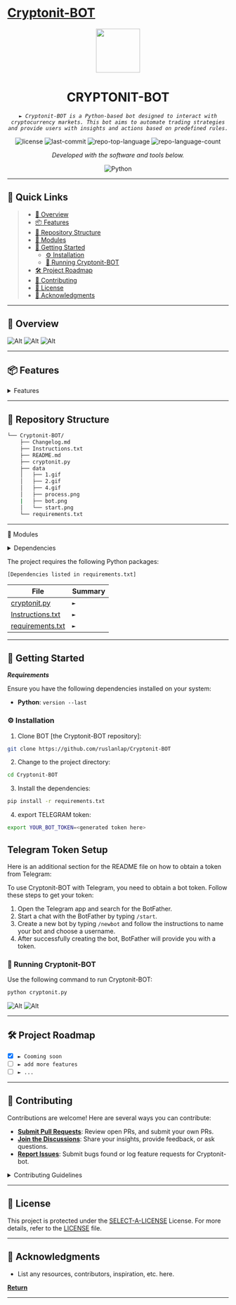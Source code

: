 # [Cryptonit-BOT](Cryptonit-BOT)


<p align="center">
  <img src="/data/bot.png" width="100" />
</p>
<p align="center">
    <h1 align="center">CRYPTONIT-BOT</h1>
</p>
<p align="center">
    <em><code>► Cryptonit-BOT is a Python-based bot designed to interact with cryptocurrency markets. This bot aims to automate trading strategies and provide users with insights and actions based on predefined rules.</code></em>
</p>
<p align="center">
	<img src="https://img.shields.io/github/license/ruslanlap/Cryptonit-BOT?style=flat&color=0080ff" alt="license">
	<img src="https://img.shields.io/github/last-commit/ruslanlap/Cryptonit-BOT?style=flat&logo=git&logoColor=white&color=0080ff" alt="last-commit">
	<img src="https://img.shields.io/github/languages/top/ruslanlap/Cryptonit-BOT?style=flat&color=0080ff" alt="repo-top-language">
	<img src="https://img.shields.io/github/languages/count/ruslanlap/Cryptonit-BOT?style=flat&color=0080ff" alt="repo-language-count">
<p>
<p align="center">
		<em>Developed with the software and tools below.</em>
</p>
<p align="center">
	<img src="https://img.shields.io/badge/Python-3776AB.svg?style=flat&logo=Python&logoColor=white" alt="Python">
</p>
<hr>

## 🔗 Quick Links

> - [📍 Overview](#-overview)
> - [📦 Features](#-features)
> - [📂 Repository Structure](#-repository-structure)
> - [🧩 Modules](#-modules)
> - [🚀 Getting Started](#-getting-started)
>   - [⚙️ Installation](#️-installation)
>   - [🤖 Running Cryptonit-BOT](#-running-Cryptonit-BOT)
> - [🛠 Project Roadmap](#-project-roadmap)
> - [🤝 Contributing](#-contributing)
> - [📄 License](#-license)
> - [👏 Acknowledgments](#-acknowledgments)

---

## 📍 Overview

![Alt](data/1.gif)
![Alt](data/2.gif)
![Alt](data/4.gif)

---

## 📦 Features
<details>
<summary>Features</summary>

  - **Environment Variable Configuration**:
  - Securely retrieves the bot token from an environment variable, ensuring sensitive data is not hard-coded in the source code.

- **Password-based Encryption and Decryption**:
  - Uses PBKDF2HMAC with SHA256 to derive encryption keys from passwords.
  - Encrypts and decrypts messages using AES in CBC mode with PKCS7 padding.

- **Secure Key and IV Generation**:
  - Generates secure random salt and initialization vectors (IV) for each encryption operation to ensure security.

- **Bot Functionality**:
  - **Start and Help Commands**:
    - Provides a welcome message and instructions for using the bot.
  - **Encrypt Command**:
    - Prompts the user for a password and the message to encrypt.
    - Returns the encrypted message and saves it to a file.
  - **Decrypt Command**:
    - Prompts the user for a password and the encrypted message.
    - Returns the decrypted message and saves it to a file.

- **File Handling**:
  - Saves encrypted and decrypted messages along with the passwords used to respective files.
  - Includes functionality to read and append additional instructions from a separate file if it exists.

- **MarkdownV2 Escape**:
  - Escapes special characters in messages to ensure proper formatting when using Telegram's MarkdownV2.

- **Custom Keyboard Creation**:
  - Provides a custom keyboard with options for encrypting, decrypting, and getting help.

- **Error Handling and Logging**:
  - Logs warnings and errors during file operations to help diagnose issues.
  - Provides user-friendly error messages in case of decryption failures.

- **File Sending**:
  - Sends the encrypted or decrypted message files back to the user as a document via Telegram.

- **User-friendly Interface**:
  - Offers a guided step-by-step interaction for encryption and decryption processes, ensuring ease of use.

</details>


---

## 📂 Repository Structure

```sh
└── Cryptonit-BOT/
    ├── Changelog.md
    ├── Instructions.txt
    ├── README.md
    ├── cryptonit.py
    ├── data
    │   ├── 1.gif
    │   ├── 2.gif
    │   ├── 4.gif
    │   ├── process.png
    |   ├── bot.png
    │   └── start.png
    └── requirements.txt
```

---

🧩 Modules
<details>
<summary>Dependencies</summary>

    telebot
    cryptography
    base64
    uuid
    os
    logging

</details>

The project requires the following Python packages:

    [Dependencies listed in requirements.txt]
| File                                                                                        | Summary                         |
| ---                                                                                         | ---                             |
| [cryptonit.py](https://github.com/ruslanlap/Cryptonit-BOT/blob/master/cryptonit.py)         | <code>► </code> |
| [Instructions.txt](https://github.com/ruslanlap/Cryptonit-BOT/blob/master/Instructions.txt) | <code>► </code> |
| [requirements.txt](https://github.com/ruslanlap/Cryptonit-BOT/blob/master/requirements.txt) | <code>► </code> |

</details>

---

## 🚀 Getting Started

***Requirements***

Ensure you have the following dependencies installed on your system:

* **Python**: `version --last`

### ⚙️ Installation

1. Clone BOT [the Cryptonit-BOT repository]:

```sh
git clone https://github.com/ruslanlap/Cryptonit-BOT
```

2. Change to the project directory:

```sh
cd Cryptonit-BOT
```

3. Install the dependencies:
```sh
pip install -r requirements.txt
```
4. export TELEGRAM token:

```sh
export YOUR_BOT_TOKEN=<generated token here>
```

## Telegram Token Setup

Here is an additional section for the README file on how to obtain a token from Telegram:

To use Cryptonit-BOT with Telegram, you need to obtain a bot token. Follow these steps to get your token:

1. Open the Telegram app and search for the BotFather.
2. Start a chat with the BotFather by typing `/start`.
3. Create a new bot by typing `/newbot` and follow the instructions to name your bot and choose a username.
4. After successfully creating the bot, BotFather will provide you with a token.

### 🤖 Running Cryptonit-BOT
Use the following command to run Cryptonit-BOT:
```sh
python cryptonit.py
```
![Alt](data/process.png)
![Alt](data/start.png)

---

## 🛠 Project Roadmap

- [X] `► Cooming soon`
- [ ] `► add more features`
- [ ] `► ...`

---

## 🤝 Contributing

Contributions are welcome! Here are several ways you can contribute:

- **[Submit Pull Requests](https://github.com/ruslanlap/Cryptonit-BOT/blob/main/CONTRIBUTING.md)**: Review open PRs, and submit your own PRs.
- **[Join the Discussions](https://github.com/ruslanlap/Cryptonit-BOT/discussions)**: Share your insights, provide feedback, or ask questions.
- **[Report Issues](https://github.com/ruslanlap/Cryptonit-BOT/issues)**: Submit bugs found or log feature requests for Cryptonit-bot.

<details closed>
    <summary>Contributing Guidelines</summary>

1. **Fork the Repository**: Start by forking the project repository to your GitHub account.
2. **Clone Locally**: Clone the forked repository to your local machine using a Git client.
   ```sh
   git clone https://github.com/ruslanlap/Cryptonit-BOT
   ```
3. **Create a New Branch**: Always work on a new branch, giving it a descriptive name.
   ```sh
   git checkout -b new-feature-x
   ```
4. **Make Your Changes**: Develop and test your changes locally.
5. **Commit Your Changes**: Commit with a clear message describing your updates.
   ```sh
   git commit -m 'Implemented new feature x.'
   ```
6. **Push to GitHub**: Push the changes to your forked repository.
   ```sh
   git push origin new-feature-x
   ```
7. **Submit a Pull Request**: Create a PR against the original project repository. Clearly describe the changes and their motivations.

Once your PR is reviewed and approved, it will be merged into the main branch.

</details>

---

## 📄 License

This project is protected under the [SELECT-A-LICENSE](https://choosealicense.com/licenses) License. For more details, refer to the [LICENSE](https://choosealicense.com/licenses/) file.

---

## 👏 Acknowledgments

- List any resources, contributors, inspiration, etc. here.

[**Return**](#-quick-links)

---